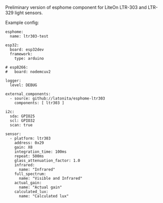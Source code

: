 Preliminary version of esphome component for LiteOn LTR-303 and LTR-329 light sensors.

Example config:
```
esphome:
  name: ltr303-test

esp32:
  board: esp32dev
  framework:
    type: arduino

# esp8266:
#   board: nodemcuv2

logger:
  level: DEBUG

external_components:
  - source: github://latonita/esphome-ltr303
    components: [ ltr303 ]

i2c:
  sda: GPIO25
  scl: GPIO32
  scan: true

sensor:
  - platform: ltr303
    address: 0x29
    gain: X8
    integration_time: 100ms
    repeat: 500ms
    glass_attenuation_factor: 1.0
    infrared:
      name: "Infrared"
    full_spectrum:
      name: "Visible and Infrared"
    actual_gain:
      name: "Actual gain"
    calculated_lux:
      name: "Calculated lux"
```
